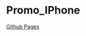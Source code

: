# Promo_IPhone
[Github Pages](https://dasdias.github.io/Promo_IPhone/ "Посмотреть страницу на Github Pages")
